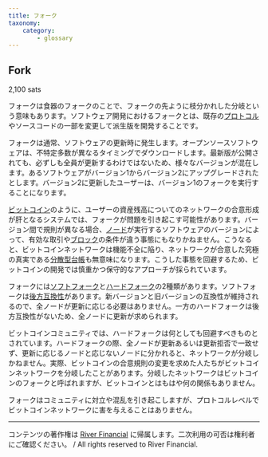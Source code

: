 ```yaml
---
title: フォーク
taxonomy:
    category:
        - glossary
---
```


## Fork
2,100 sats

フォークは食器のフォークのことで、フォークの先ように枝分かれした分岐という意味もあります。ソフトウェア開発におけるフォークとは、既存の[プロトコル](https://lostinbitcoin.sakuraweb.com/glossary/protocol/)やソースコードの一部を変更して派生版を開発することです。

フォークは通常、ソフトウェアの更新時に発生します。オープンソースソフトウェアは、不特定多数が異なるタイミングでダウンロードします。最新版が公開されても、必ずしも全員が更新するわけではないため、様々なバージョンが混在します。あるソフトウェアがバージョン1からバージョン2にアップグレードされたとします。バージョン2に更新したユーザーは、バージョン1のフォークを実行することになります。

[ビットコイン](https://lostinbitcoin.sakuraweb.com/glossary/bitcoin/)のように、ユーザーの資産残高についてのネットワークの合意形成が肝となるシステムでは、フォークが問題を引き起こす可能性があります。バージョン間で規則が異なる場合、[ノード](https://lostinbitcoin.sakuraweb.com/glossary/node/)が実行するソフトウェアのバージョンによって、有効な取引や[ブロック](https://lostinbitcoin.sakuraweb.com/glossary/block/)の条件が違う事態にもなりかねません。こうなると、ビットコインネットワークは機能不全に陥り、ネットワークが合意した究極の真実である[分散型台帳](https://lostinbitcoin.sakuraweb.com/glossary/decentralized_ledger/)も無意味になります。こうした事態を回避するため、ビットコインの開発では慎重かつ保守的なアプローチが採られています。

フォークには[ソフトフォーク](https://lostinbitcoin.sakuraweb.com/glossary/soft_fork/)と[ハードフォーク](https://lostinbitcoin.sakuraweb.com/glossary/hard_fork/)の2種類があります。ソフトフォークは[後方互換性](https://lostinbitcoin.sakuraweb.com/glossary/backwards_compatibility/)があります。新バージョンと旧バージョンの互換性が維持されるので、全ノードが更新に応じる必要はありません。一方のハードフォークは後方互換性がないため、全ノードに更新が求められます。

ビットコインコミュニティでは、ハードフォークは何としても回避すべきものとされています。ハードフォークの際、全ノードが更新あるいは更新拒否で一致せず、更新に応じるノードと応じないノードに分かれると、ネットワークが分岐しかねません。実際、ビットコインの合意規則の変更を求めた人たちがビットコインネットワークを分岐したことがあります。分岐したネットワークはビットコインのフォークと呼ばれますが、ビットコインとはもはや何の関係もありません。

フォークはコミュニティに対立や混乱を引き起こしますが、プロトコルレベルでビットコインネットワークに害を与えることはありません。

---
コンテンツの著作権は [River Financial](https://river.com/) に帰属します。二次利用の可否は権利者にご確認ください。 / All rights reserved to River Financial.
